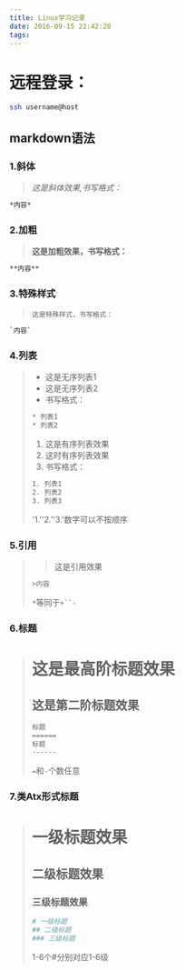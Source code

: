 ```yaml
---
title: Linux学习记录
date: 2016-09-15 22:42:28
tags: 
---
```

# 远程登录：
```bash 
ssh username@host
```
## markdown语法
### 1.斜体
> *这是斜体效果,书写格式：*
 ```bash 
 *内容*
 ```
### 2.加粗 
> **这是加粗效果，书写格式：**
```bash
**内容**
```
### 3.特殊样式 
> `这是特殊样式，书写格式：`
```bash
`内容`
``` 
### 4.列表
> * 这是无序列表1
> * 这是无序列表2
> * 书写格式：
> ```bash
> * 列表1
> * 列表2
> ```
> 1. 这是有序列表效果
> 2. 这时有序列表效果
> 3. 书写格式：
> ```bash
> 1. 列表1
> 2. 列表2
> 3. 列表3
> ```
>'1.''2.''3.'数字可以不按顺序

### 5.引用
> > 这是引用效果
> ```bash
> >内容
> ```
> `*`等同于`+``-`


### 6.标题
> 这是最高阶标题效果
> ===============
> 这是第二阶标题效果
> ---------------
> ```bash
> 标题
> ======
> 标题
> ------
> ```
> `=`和`-`个数任意

### 7.类Atx形式标题
> # 一级标题效果
> ## 二级标题效果
> ### 三级标题效果
> ```bash
> # 一级标题
> ## 二级标题
> ### 三级标题
> ```
> 1-6个#分别对应1-6级





